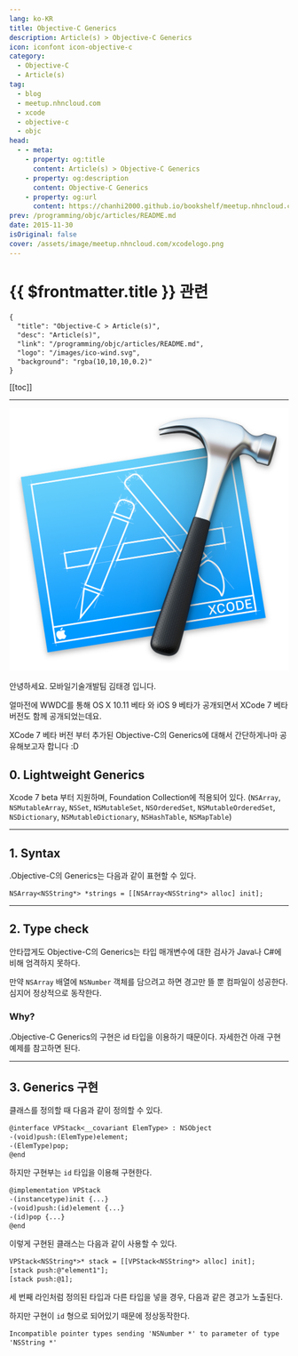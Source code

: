 ```yaml
---
lang: ko-KR
title: Objective-C Generics
description: Article(s) > Objective-C Generics
icon: iconfont icon-objective-c
category: 
  - Objective-C
  - Article(s)
tag: 
  - blog
  - meetup.nhncloud.com
  - xcode
  - objective-c
  - objc
head:
  - - meta:
    - property: og:title
      content: Article(s) > Objective-C Generics
    - property: og:description
      content: Objective-C Generics
    - property: og:url
      content: https://chanhi2000.github.io/bookshelf/meetup.nhncloud.com/43.html
prev: /programming/objc/articles/README.md
date: 2015-11-30
isOriginal: false
cover: /assets/image/meetup.nhncloud.com/xcodelogo.png
---
```


# {{ $frontmatter.title }} 관련

```component VPCard
{
  "title": "Objective-C > Article(s)",
  "desc": "Article(s)",
  "link": "/programming/objc/articles/README.md",
  "logo": "/images/ico-wind.svg",
  "background": "rgba(10,10,10,0.2)"
}
```

[[toc]]

---

<SiteInfo
  name="Objective-C Generics | NHN Cloud Meetup"
  desc="Objective-C Generics"
  url="https://meetup.nhncloud.com/posts/43"
  logo="https://meetup.nhncloud.com/resources/img/favicon.ico"
  preview="/assets/image/meetup.nhncloud.com/xcodelogo.png"/>

![](/assets/image/meetup.nhncloud.com/xcodelogo.png)

안녕하세요. 모바일기술개발팀 김태경 입니다.

얼마전에 WWDC를 통해 OS X 10.11 베타 와 iOS 9 베타가 공개되면서 XCode 7 베타 버전도 함께 공개되었는데요.

XCode 7 베타 버전 부터 추가된 <FontIcon icon="iconfont icon-objective-c"/>Objective-C의 Generics에 대해서 간단하게나마 공유해보고자 합니다 :D

## 0. Lightweight Generics

Xcode 7 beta 부터 지원하며, Foundation Collection에 적용되어 있다. (`NSArray`, `NSMutableArray`, `NSSet`, `NSMutableSet`, `NSOrderedSet`, `NSMutableOrderedSet`, `NSDictionary`, `NSMutableDictionary`, `NSHashTable`, `NSMapTable`)

---

## 1. Syntax

.<FontIcon icon="iconfont icon-objective-c"/>Objective-C의 Generics는 다음과 같이 표현할 수 있다.

```objc
NSArray<NSString*> *strings = [[NSArray<NSString*> alloc] init];
```

---

## 2. Type check

안타깝게도 <FontIcon icon="iconfont icon-objective-c"/>Objective-C의 Generics는 타입 매개변수에 대한 검사가 <FontIcon icon="fa-brands fa-java"/>Java나 <FontIcon icon="iconfont icon-csharp"/>C#에 비해 엄격하지 못하다.

만약 `NSArray` 배열에 `NSNumber` 객체를 담으려고 하면 경고만 뜰 뿐 컴파일이 성공한다. 심지어 정상적으로 동작한다.

### Why?

.<FontIcon icon="iconfont icon-objective-c"/>Objective-C Generics의 구현은 id 타입을 이용하기 때문이다. 자세한건 아래 구현 예제를 참고하면 된다.

---

## 3. Generics 구현

클래스를 정의할 때 다음과 같이 정의할 수 있다.

```objc
@interface VPStack<__covariant ElemType> : NSObject
-(void)push:(ElemType)element;
-(ElemType)pop;
@end
```

하지만 구현부는 `id` 타입을 이용해 구현한다.

```objc
@implementation VPStack
-(instancetype)init {...}
-(void)push:(id)element {...}
-(id)pop {...}
@end
```

이렇게 구현된 클래스는 다음과 같이 사용할 수 있다.

```objc
VPStack<NSString*>* stack = [[VPStack<NSString*> alloc] init];
[stack push:@"element1"];
[stack push:@1];
```

세 번째 라인처럼 정의된 타입과 다른 타입을 넣을 경우, 다음과 같은 경고가 노출된다.

하지만 구현이 `id` 형으로 되어있기 때문에 정상동작한다.

```
Incompatible pointer types sending 'NSNumber *' to parameter of type 'NSString *'
```


